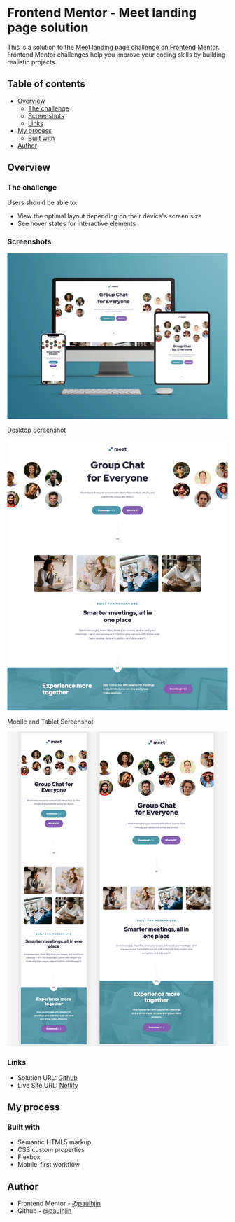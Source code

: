 # Frontend Mentor - Meet landing page solution

This is a solution to the [Meet landing page challenge on Frontend Mentor](https://www.frontendmentor.io/challenges/meet-landing-page-rbTDS6OUR). Frontend Mentor challenges help you improve your coding skills by building realistic projects. 

## Table of contents

- [Overview](#overview)
  - [The challenge](#the-challenge)
  - [Screenshots](#screenshots)
  - [Links](#links)
- [My process](#my-process)
  - [Built with](#built-with)
- [Author](#author)

## Overview

### The challenge

Users should be able to:

- View the optimal layout depending on their device's screen size
- See hover states for interactive elements


### Screenshots

![Desktop and mobile mockup](./screenshots/mockup.png)

Desktop Screenshot

![Desktop screenshot](./screenshots/desktop.png)

Mobile and Tablet Screenshot

![Mobile screenshot](./screenshots/mobile.png)

### Links

- Solution URL: [Github](https://github.com/paulhjin/frontendmentor/tree/master/17-meeting-landing-page)
- Live Site URL: [Netlify](https://pjin-fem-meeting-landing-page.netlify.app)

## My process

### Built with

- Semantic HTML5 markup
- CSS custom properties
- Flexbox
- Mobile-first workflow

## Author
- Frontend Mentor - [@paulhjin](https://www.frontendmentor.io/profile/paulhjin)
- Github - [@paulhjin](https://github.com/paulhjin/)

